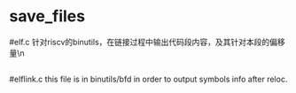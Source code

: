 # save_files
#elf.c
针对riscv的binutils，在链接过程中输出代码段内容，及其针对本段的偏移量\n
##
#elflink.c
this file is in binutils/bfd in order to output symbols info after reloc.
